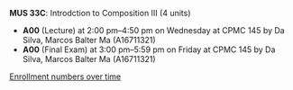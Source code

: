 **MUS 33C**: Introdction to Composition III (4 units)

- **A00** (Lecture) at 2:00 pm–4:50 pm on Wednesday at CPMC 145 by Da Silva, Marcos Balter Ma (A16711321)
- **A00** (Final Exam) at 3:00 pm–5:59 pm on Friday at CPMC 145 by Da Silva, Marcos Balter Ma (A16711321)

[Enrollment numbers over time](./MUS33C.tsv)

